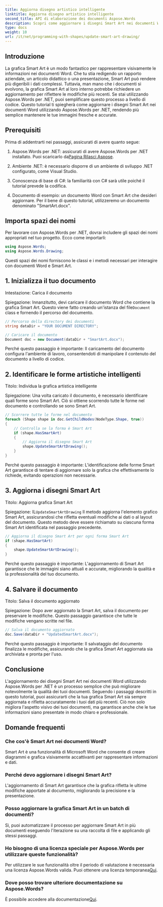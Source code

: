 ```yaml
---
title: Aggiorna disegno artistico intelligente
linktitle: Aggiorna disegno artistico intelligente
second_title: API di elaborazione dei documenti Aspose.Words
description: Scopri come aggiornare i disegni Smart Art nei documenti Word utilizzando Aspose.Words per .NET con questa guida passo passo. Assicurati che le tue immagini siano sempre accurate.
type: docs
weight: 10
url: /it/net/programming-with-shapes/update-smart-art-drawing/
---
```

## Introduzione

La grafica Smart Art è un modo fantastico per rappresentare visivamente le informazioni nei documenti Word. Che tu stia redigendo un rapporto aziendale, un articolo didattico o una presentazione, Smart Art può rendere più digeribili i dati complessi. Tuttavia, man mano che i documenti si evolvono, la grafica Smart Art al loro interno potrebbe richiedere un aggiornamento per riflettere le modifiche più recenti. Se stai utilizzando Aspose.Words per .NET, puoi semplificare questo processo a livello di codice. Questo tutorial ti spiegherà come aggiornare i disegni Smart Art nei documenti Word utilizzando Aspose.Words per .NET, rendendo più semplice mantenere le tue immagini fresche e accurate.

## Prerequisiti

Prima di addentrarti nei passaggi, assicurati di avere quanto segue:

1.  Aspose.Words per .NET: assicurati di avere Aspose.Words per .NET installato. Puoi scaricarlo da[Pagina Rilasci Aspose](https://releases.aspose.com/words/net/).

2. Ambiente .NET: è necessario disporre di un ambiente di sviluppo .NET configurato, come Visual Studio.

3. Conoscenza di base di C#: la familiarità con C# sarà utile poiché il tutorial prevede la codifica.

4. Documento di esempio: un documento Word con Smart Art che desideri aggiornare. Per il bene di questo tutorial, utilizzeremo un documento denominato "SmartArt.docx".

## Importa spazi dei nomi

Per lavorare con Aspose.Words per .NET, dovrai includere gli spazi dei nomi appropriati nel tuo progetto. Ecco come importarli:

```csharp
using Aspose.Words;
using Aspose.Words.Drawing;
```

Questi spazi dei nomi forniscono le classi e i metodi necessari per interagire con documenti Word e Smart Art.

## 1. Inizializza il tuo documento

Intestazione: Carica il documento

Spiegazione:
 Innanzitutto, devi caricare il documento Word che contiene la grafica Smart Art. Questo viene fatto creando un'istanza del file`Document` class e fornendo il percorso del documento.

```csharp
// Percorso della directory dei documenti
string dataDir = "YOUR DOCUMENT DIRECTORY";

// Caricare il documento
Document doc = new Document(dataDir + "SmartArt.docx");
```

Perché questo passaggio è importante:
Il caricamento del documento configura l'ambiente di lavoro, consentendoti di manipolare il contenuto del documento a livello di codice.

## 2. Identificare le forme artistiche intelligenti

Titolo: Individua la grafica artistica intelligente

Spiegazione:
Una volta caricato il documento, è necessario identificare quali forme sono Smart Art. Ciò si ottiene scorrendo tutte le forme nel documento e controllando se sono Smart Art.

```csharp
// Scorrere tutte le forme nel documento
foreach (Shape shape in doc.GetChildNodes(NodeType.Shape, true))
{
    // Controlla se la forma è Smart Art
    if (shape.HasSmartArt)
    {
        // Aggiorna il disegno Smart Art
        shape.UpdateSmartArtDrawing();
    }
}
```

Perché questo passaggio è importante:
L'identificazione delle forme Smart Art garantisce di tentare di aggiornare solo la grafica che effettivamente lo richiede, evitando operazioni non necessarie.

## 3. Aggiorna i disegni Smart Art

Titolo: Aggiorna grafica Smart Art

Spiegazione:
 IL`UpdateSmartArtDrawing` Il metodo aggiorna l'elemento grafico Smart Art, assicurandosi che rifletta eventuali modifiche ai dati o al layout del documento. Questo metodo deve essere richiamato su ciascuna forma Smart Art identificata nel passaggio precedente.

```csharp
// Aggiorna il disegno Smart Art per ogni forma Smart Art
if (shape.HasSmartArt)
{
    shape.UpdateSmartArtDrawing();
}
```

Perché questo passaggio è importante:
L'aggiornamento di Smart Art garantisce che le immagini siano attuali e accurate, migliorando la qualità e la professionalità del tuo documento.

## 4. Salvare il documento

Titolo: Salva il documento aggiornato

Spiegazione:
Dopo aver aggiornato la Smart Art, salva il documento per preservare le modifiche. Questo passaggio garantisce che tutte le modifiche vengano scritte nel file.

```csharp
// Salva il documento aggiornato
doc.Save(dataDir + "UpdatedSmartArt.docx");
```

Perché questo passaggio è importante:
Il salvataggio del documento finalizza le modifiche, assicurando che la grafica Smart Art aggiornata sia archiviata e pronta per l'uso.

## Conclusione

L'aggiornamento dei disegni Smart Art nei documenti Word utilizzando Aspose.Words per .NET è un processo semplice che può migliorare notevolmente la qualità dei tuoi documenti. Seguendo i passaggi descritti in questo tutorial, puoi assicurarti che la tua grafica Smart Art sia sempre aggiornata e rifletta accuratamente i tuoi dati più recenti. Ciò non solo migliora l'aspetto visivo dei tuoi documenti, ma garantisce anche che le tue informazioni siano presentate in modo chiaro e professionale.

## Domande frequenti

### Che cos'è Smart Art nei documenti Word?
Smart Art è una funzionalità di Microsoft Word che consente di creare diagrammi e grafica visivamente accattivanti per rappresentare informazioni e dati.

### Perché devo aggiornare i disegni Smart Art?
L'aggiornamento di Smart Art garantisce che la grafica rifletta le ultime modifiche apportate al documento, migliorando la precisione e la presentazione.

### Posso aggiornare la grafica Smart Art in un batch di documenti?
Sì, puoi automatizzare il processo per aggiornare Smart Art in più documenti eseguendo l'iterazione su una raccolta di file e applicando gli stessi passaggi.

### Ho bisogno di una licenza speciale per Aspose.Words per utilizzare queste funzionalità?
 Per utilizzare le sue funzionalità oltre il periodo di valutazione è necessaria una licenza Aspose.Words valida. Puoi ottenere una licenza temporanea[Qui](https://purchase.aspose.com/temporary-license/).

### Dove posso trovare ulteriore documentazione su Aspose.Words?
 È possibile accedere alla documentazione[Qui](https://reference.aspose.com/words/net/).